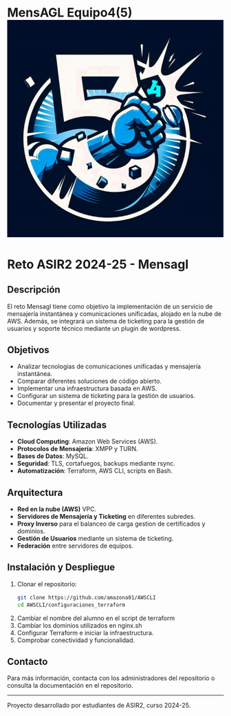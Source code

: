 # MensAGL Equipo4(5) ![Screenshot](recursos/logo.png)

# Reto ASIR2 2024-25 - Mensagl

## Descripción
El reto Mensagl tiene como objetivo la implementación de un servicio de mensajería instantánea y comunicaciones unificadas, alojado en la nube de AWS. Además, se integrará un sistema de ticketing para la gestión de usuarios y soporte técnico mediante un plugin de wordpress.

## Objetivos
- Analizar tecnologías de comunicaciones unificadas y mensajería instantánea.
- Comparar diferentes soluciones de código abierto.
- Implementar una infraestructura basada en AWS.
- Configurar un sistema de ticketing para la gestión de usuarios.
- Documentar y presentar el proyecto final.

## Tecnologías Utilizadas
- **Cloud Computing**: Amazon Web Services (AWS).
- **Protocolos de Mensajería**: XMPP y TURN.
- **Bases de Datos**: MySQL.
- **Seguridad**: TLS, cortafuegos, backups mediante rsync.
- **Automatización**: Terraform, AWS CLI, scripts en Bash.

## Arquitectura
- **Red en la nube (AWS)** VPC.
- **Servidores de Mensajería y Ticketing** en diferentes subredes.
- **Proxy Inverso** para el balanceo de carga gestion de certificados y dominios.
- **Gestión de Usuarios** mediante un sistema de ticketing.
- **Federación** entre servidores de equipos.

## Instalación y Despliegue
1. Clonar el repositorio:  
   ```bash
   git clone https://github.com/amazona01/AWSCLI
   cd AWSCLI/configuraciones_terraform
   ```
2. Cambiar el nombre del alumno en el script de terraform
3. Cambiar los dominios utilizados en nginx.sh
4. Configurar Terraform e iniciar la infraestructura.
5. Comprobar conectividad y funcionalidad.

## Contacto
Para más información, contacta con los administradores del repositorio o consulta la documentación en el repositorio.

---
Proyecto desarrollado por estudiantes de ASIR2, curso 2024-25.

